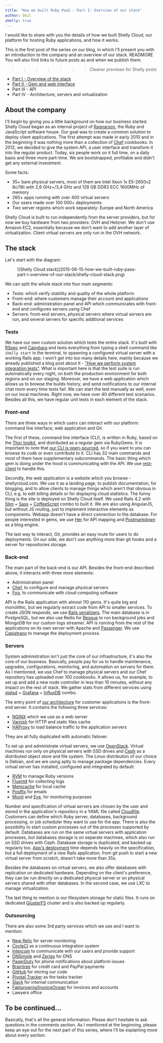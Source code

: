 ```yaml
---
title: "How we built Ruby PaaS - Part I: Overview of our stack"
author: bkzl
shelly: true
---
```


I would like to share with you the details of how we built Shelly Cloud, our platform for hosting Ruby applications, and how it works.

This is the first post of the series on our blog, in which I'll present you with an introduction to the company and an overview of our stack. READMORE You will also find links to future posts as and when we publish them:
>>>>>>> Cleaner previews for Shelly posts

* [Part I - Overview of the stack][part1]
* [Part II - Gem and web interface][part2]
* Part III - API
* Part IV - Architecture, servers and virtualization

## About the company

I'll begin by giving you a little background on how our business started. Shelly Cloud began as an internal project of [Ragnarson][ragnarson], the Ruby and JavaScript software house. Our goal was to create a common solution to deploy client applications. The first attempt was made in early 2010 and in the beginning it was nothing more than a collection of [Chef][chef] cookbooks. In 2012, we decided to give the system API, a user interface and transform it into the regular product. Today, six people work on it full time, on a daily basis and three more part-time. We are bootstrapped, profitable and didn't get any external investment.

Some facts:

* 35+ bare physical servers, most of them are Intel Xeon 1x E5-2650v2 8c/16t with 2,6 GHz+/3,4 GHz and 128 GB DDR3 ECC 1600MHz of memory
* 260+ apps running with over 400 virtual servers
* Our users made over 100 000+ deployments
* Two server regions which work separately: Europe and North America

Shelly Cloud is built to run independently from the server providers, but for now we buy hardware from two providers: OVH and Hetzner. We don't use Amazon EC2, essentially because we don't want to add another layer of virtualization. Client virtual servers are only run in the OVH network.

## The stack

Let's start with the diagram:

<figure>
  ![Shelly Cloud stack](2015-06-15-how-we-built-ruby-pass-part-i-overview-of-our-stack/shelly-cloud-stack.png)
</figure>

We can split the whole stack into four main segments:

* Tests: which verify stability and quality of the whole platform
* Front-end: where customers manage their account and applications
* Back-end: administration panel and API which communicates with front-end and configures servers using Chef
* Servers: front-end servers, physical servers where virtual servers are run, and several servers for specific additional services

### Tests

We have our own custom solution which tests the entire stack. It's built with [RSpec][rspec] and [Capybara][capybara] and tests everything from typing a shell command like `shelly start` in the terminal, to spawning a configured virtual server with a working Rails app. I won't get into too many details here, mainly because we already published a blog post about it - ["How we perform system integration tests"][winnie-test]. What is important here is that the test suite is run automatically every night, on both the production environment for both regions and on our staging. Moreover, we have a web application which allows us to browse the builds history, and send notifications to our internal chat room every time tests fail. We can start the test manually as well, even on our local machines. Right now, we have over 40 different test scenarios. Besides all this, we have regular unit tests in each element of the stack.

### Front-end

There are three ways in which users can interact with our platform: command line interface, web application and Git.

The first of these, command line interface (CLI), is written in Ruby, based on the [Thor toolkit][thor], and distributed as a regular gem via RubyGems. It is important to note that [our CLI is open-sourced][shelly-gem], so if you want to you can browse its code or even contribute to it. CLI has 32 main commands and most of them have supplementary subcommands. The basic thing which gem is doing under the hood is communicating with the API. We use [rest-client][rest-client] to handle this.

Secondly, the web application is a website which you browse - shellycloud.com. We use it as a landing page, to publish documentation, for blogging, and to allow clients to manage things which aren't that obvious in CLI, e.g. to edit billing details or for displaying cloud statistics. The funny thing is the site is deployed on Shelly Cloud itself. We used Rails 4.2 with [Slim][slim] + [Sass][sass] + [CoffeeScript][coffeescript] combo to built it. We are also using AngularJS, but without JS routing, just to implement interactive elements as components. Webapp doesn't have a direct connection to the database. For people interested in gems, we use [Her][her] for API mapping and [Postmarkdown][postmarkdown] as a blog engine.

The last way to interact, Git, provides an easy route for users to do deployments. On our side, we don't use anything more than git hooks and a server for repositories storage.

### Back-end

The main part of the back-end is our API. Besides the front-end described above, it interacts with three more elements:

* Administration panel
* [Chef][chef], to configure and manage physical servers
* [Fog][fog], to communicate with cloud computing software

API is the Rails application with almost 110 gems. It's quite big and monolithic, but we regularly extract code from API to smaller services. To create JSON responds, we use [Rails serializers][rails-serializers]. The main database is in PostgreSQL, but we also use Redis for [Resque][resque] to run background jobs and MongoDB for our custom logs streamer. API is running from the rest of the applications on its own server with Apache and [Passenger][passenger]. We use [Capistrano][capistrano] to manage the deployment process.

### Servers

System administration isn't just the core of our infrastructure, it's also the core of our business. Basically, people pay for us to handle maintenance, upgrades, configurations, monitoring, and automation on servers for them. As I mentioned, we use Chef to manage physical servers and our Chef repository has uploaded over 100 cookbooks. It allows us, for example, to set up and add a new node controller in less than 10 minutes, without any impact on the rest of stack. We gather stats from different services using [statsd][statsd] + [Grafana][grafana] + [InfluxDB][influxdb] combo.

The entry point of [our architecture][architecture] for customer applications is the front-end server. It contains the following three services:

* [NGINX][nginx] which we use as a web server
* [Varnish][varnish] for HTTP and static files cache
* [HAProxy][haproxy] to load balance traffic to the application servers

They are all fully duplicated with automatic failover.

To set up and administrate virtual servers, we use [OpenStack][openstack]. Virtual machines run only on physical servers with SSD drives and [Ceph][ceph] as a distributed object store and file system. The Linux distribution of our choice is Debian, and we are using aptly to manage package dependencies. Every virtual server has installed, configured and integrated by default:

* [RVM][rvm] to manage Ruby versions
* [Fluentd][fluentd] for collecting logs
* [Memcache][memcache] for local cache
* [Postfix][postfix] for emails
* [Monit][monit] and [Eye][eye], for monitoring purposes

Number and specification of virtual servers are chosen by the user and stored in the application's repository in a YAML file called [Cloudfile][cloudfile]. Customers can define which Ruby server, databases, background processing, or job scheduler they want to use for the app. There is also the possibility to start custom processes out of the processes supported by default. Databases are run on the same virtual servers with application processes, but databases storage is on separate machines, which also run on SSD drives with Ceph. Database storage is duplicated, and backed up regularly too. [App's deployment][deployment] time depends heavily on the specification, but a full deployment of a new Rails application, from git push to start a new virtual server from scratch, doesn't take more than 35s.

Besides the databases on virtual servers, we also offer databases with replication on dedicated hardware. Depending on the client's preference, they can be run directly on a dedicated physical server or on physical servers shared with other databases. In the second case, we use LXC to manage virtualization.

The last thing to mention is our filesystem storage for static files. It runs on dedicated [GlusterFS][glusterfs] cluster and is also backed up regularly.

### Outsourcing

There are also some 3rd party services which we use and I want to mention:

* [New Relic][newrelic] for server monitoring
* [CircleCI][circleci] as a continuous integration system
* [Intercom][intercom] to communicate with our users and provide support
* [DNSimple][dnsimple] and [Zerigo][zerigo] for DNS
* [PagerDuty][pagerduty] for phone notifications about platform issues
* [Braintree][braintree] for credit card and PayPal payments
* [GitHub][github] for storing our code
* [Pivotal Tracker][pivotaltracker] as the tasks tracker
* [Slack][slack] for internal communication
* [Fakturownia/InvoiceOcean][fakturownia] for invoices and accounts
* Lawyers office

## To be continued...

Basically, that's all the general information. Please don't hesitate to ask questions in the comments section. As I mentioned at the beginning, please keep an eye out for the next part of this series, where I'll be explaining more about every section.

[ragnarson]: http://ragnarson.com
[part1]: http://blog.ragnarson.com/2015/06/15/how-we-built-ruby-pass-part-i-overview-of-our-stack
[part2]: http://blog.ragnarson.com/2015/09/18/how-we-built-ruby-pass-part-ii-gem-and-web-interface
[winnie-test]: https://shellycloud.com/blog/blog/2015/04/how-do-we-perform-system-integration-tests
[shelly-gem]: https://github.com/shellycloud/shelly/
[rails-serializers]: https://github.com/rails-api/active_model_serializers
[architecture]: https://shellycloud.com/documentation/architecture
[cloudfile]: https://shellycloud.com/documentation/cloudfile
[deployment]: https://shellycloud.com/documentation/deployment_process
[thor]: http://whatisthor.com
[chef]: https://www.chef.io
[fog]: http://fog.io
[nginx]: http://nginx.org
[varnish]: https://www.varnish-cache.org
[haproxy]: http://www.haproxy.org
[openstack]: https://www.openstack.org
[ceph]: http://ceph.com
[glusterfs]: http://www.gluster.org
[rvm]: https://rvm.io
[fluentd]: http://www.fluentd.org
[memcache]: http://memcached.org
[postfix]: http://www.postfix.org
[monit]: https://mmonit.com/monit/
[eye]: https://github.com/kostya/eye
[newrelic]: http://newrelic.com
[circleci]: https://circleci.com
[intercom]: https://www.intercom.io
[dnsimple]: https://dnsimple.com
[zerigo]: https://www.zerigo.com/managed-dns
[pagerduty]: https://www.pagerduty.com
[braintree]: https://www.braintreepayments.com
[github]: https://github.com
[pivotaltracker]: https://www.pivotaltracker.com
[slack]: https://slack.com
[fakturownia]: http://invoiceocean.com
[rspec]: http://rspec.info
[capybara]: http://jnicklas.github.io/capybara
[rest-client]: https://github.com/rest-client/rest-client
[slim]: http://slim-lang.com
[sass]: http://sass-lang.com
[coffeescript]: http://coffeescript.org
[her]: http://www.her-rb.org
[postmarkdown]: https://github.com/ennova/postmarkdown
[resque]: https://github.com/resque/resque
[passenger]: https://www.phusionpassenger.com
[capistrano]: http://capistranorb.com
[statsd]: https://github.com/etsy/statsd
[grafana]: http://grafana.org
[influxdb]: http://influxdb.com
